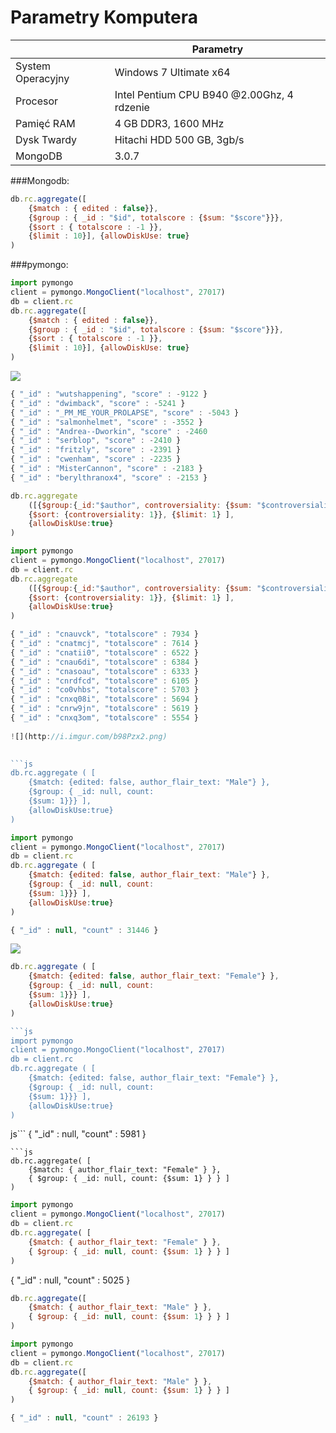 # Parametry Komputera 
|                      |                  Parametry                 |
|----------------------|--------------------------------------------|
|System Operacyjny     | Windows 7 Ultimate x64                     |
|Procesor              | Intel Pentium CPU B940 @2.00Ghz, 4 rdzenie |
|Pamięć RAM            | 4 GB DDR3, 1600 MHz                        |
|Dysk Twardy           | Hitachi HDD 500 GB, 3gb/s                  |
|MongoDB			   | 3.0.7										|
					                   




###Mongodb:


```js
db.rc.aggregate([
	{$match : { edited : false}}, 
	{$group : { _id : "$id", totalscore : {$sum: "$score"}}}, 
	{$sort : { totalscore : -1 }}, 
	{$limit : 10}], {allowDiskUse: true} 
)
```

###pymongo:

```js
import pymongo
client = pymongo.MongoClient("localhost", 27017)
db = client.rc
db.rc.aggregate([
	{$match : { edited : false}}, 
	{$group : { _id : "$id", totalscore : {$sum: "$score"}}}, 
	{$sort : { totalscore : -1 }}, 
	{$limit : 10}], {allowDiskUse: true} 
)
```

![](http://i.imgur.com/R1xphZP.png)

```js
{ "_id" : "wutshappening", "score" : -9122 }
{ "_id" : "dwimback", "score" : -5241 }
{ "_id" : "_PM_ME_YOUR_PROLAPSE", "score" : -5043 }
{ "_id" : "salmonhelmet", "score" : -3552 }
{ "_id" : "Andrea--Dworkin", "score" : -2460
{ "_id" : "serblop", "score" : -2410 }
{ "_id" : "fritzly", "score" : -2391 }
{ "_id" : "cwenham", "score" : -2235 }
{ "_id" : "MisterCannon", "score" : -2183 }
{ "_id" : "berylthranox4", "score" : -2153 }
```

```js
db.rc.aggregate
	([{$group:{_id:"$author", controversiality: {$sum: "$controversiality" }}}, 
    {$sort: {controversiality: 1}}, {$limit: 1} ], 
	{allowDiskUse:true}
)
```




```js
import pymongo
client = pymongo.MongoClient("localhost", 27017)
db = client.rc
db.rc.aggregate
	([{$group:{_id:"$author", controversiality: {$sum: "$controversiality" }}}, 
    {$sort: {controversiality: 1}}, {$limit: 1} ], 
	{allowDiskUse:true}
)
```				  
```js				  
{ "_id" : "cnauvck", "totalscore" : 7934 }
{ "_id" : "cnatmcj", "totalscore" : 7614 }
{ "_id" : "cnatii0", "totalscore" : 6522 }
{ "_id" : "cnau6di", "totalscore" : 6384 }
{ "_id" : "cnasoau", "totalscore" : 6333 }
{ "_id" : "cnrdfcd", "totalscore" : 6105 }
{ "_id" : "co0vhbs", "totalscore" : 5703 }
{ "_id" : "cnxq08i", "totalscore" : 5694 }
{ "_id" : "cnrw9jn", "totalscore" : 5619 }
{ "_id" : "cnxq3om", "totalscore" : 5554 }				  
				  
![](http://i.imgur.com/b98Pzx2.png)	  

				  
```js		  
db.rc.aggregate ( [ 
	{$match: {edited: false, author_flair_text: "Male"} }, 
    {$group: { _id: null, count: 
    {$sum: 1}}} ],
	{allowDiskUse:true}
)
```



```js
import pymongo
client = pymongo.MongoClient("localhost", 27017)
db = client.rc
db.rc.aggregate ( [ 
	{$match: {edited: false, author_flair_text: "Male"} }, 
    {$group: { _id: null, count: 
    {$sum: 1}}} ],
	{allowDiskUse:true}
)
```
```js
{ "_id" : null, "count" : 31446 }
```

![](http://i.imgur.com/ITT1ZFj.png)

```js				  
db.rc.aggregate ( [ 
	{$match: {edited: false, author_flair_text: "Female"} }, 
    {$group: { _id: null, count: 
    {$sum: 1}}} ],
	{allowDiskUse:true}
)

```js
import pymongo
client = pymongo.MongoClient("localhost", 27017)
db = client.rc
db.rc.aggregate ( [ 
	{$match: {edited: false, author_flair_text: "Female"} }, 
    {$group: { _id: null, count: 
    {$sum: 1}}} ],
	{allowDiskUse:true}
)
```
js```
{ "_id" : null, "count" : 5981 }
```
```js
db.rc.aggregate( [ 
	{$match: { author_flair_text: "Female" } }, 
	{ $group: { _id: null, count: {$sum: 1} } } ]
)
```
```js
import pymongo
client = pymongo.MongoClient("localhost", 27017)
db = client.rc
db.rc.aggregate( [ 
	{$match: { author_flair_text: "Female" } }, 
	{ $group: { _id: null, count: {$sum: 1} } } ]
)
```
{ "_id" : null, "count" : 5025 }

```js
db.rc.aggregate([ 
	{$match: { author_flair_text: "Male" } }, 
	{ $group: { _id: null, count: {$sum: 1} } } ]
)
```
```js
import pymongo
client = pymongo.MongoClient("localhost", 27017)
db = client.rc
db.rc.aggregate([ 
	{$match: { author_flair_text: "Male" } }, 
	{ $group: { _id: null, count: {$sum: 1} } } ]
)
```
```js
{ "_id" : null, "count" : 26193 }
```












